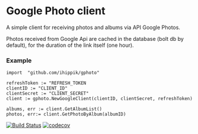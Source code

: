 # Google Photo client

A simple client for receiving photos and albums via API Google Photos.

Photos received from Google Api are cached in the database (bolt db by default), for the duration of the link itself (one hour).

### Example

    import 	"github.com/ihippik/gphoto"
    
    refreshToken := "REFRESH_TOKEN
    clientID := "CLIENT_ID"
    clientSecret := "CLIENT_SECRET"
    client := gphoto.NewGoogleClient(clientID, clientSecret, refreshToken)
    
    albums, err := client.GetAlbumList()
    photos, err:= client.GetPhotoByAlbum(albumID)
    
    
[![Build Status](https://travis-ci.com/ihippik/gphoto.svg?branch=master)](https://travis-ci.com/ihippik/gphoto)
[![codecov](https://codecov.io/gh/ihippik/gphoto/branch/master/graph/badge.svg)](https://codecov.io/gh/ihippik/gphoto)
